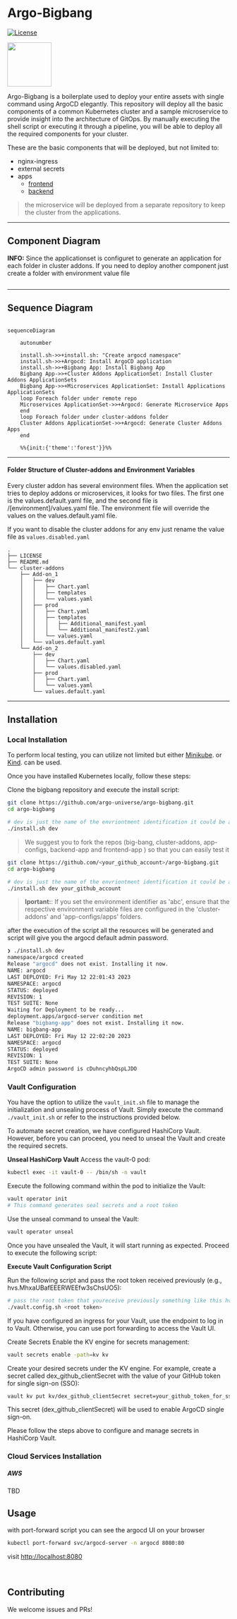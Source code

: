# Argo-Bigbang

[![License](https://img.shields.io/badge/License-Apache%202.0-blue.svg)](https://github.com/argo-universe/argo-bigbang/blob/master/LICENSE)

<img src="https://cncf-branding.netlify.app/img/projects/argo/horizontal/color/argo-horizontal-color.png" height="100" alt="" />

Argo-Bigbang is a boilerplate used to deploy your entire assets with single command using ArgoCD elegantly. This repository will deploy all the basic components of a common Kubernetes cluster and a sample microservice to provide insight into the architecture of GitOps. By manually executing the shell script or executing it through a pipeline, you will be able to deploy all the required components for your cluster.

These are the basic components that will be deployed, but not limited to:

- nginx-ingress
- external secrets
- apps
    - [frontend](https://github.com/argo-universe/frontend-app)
    - [backend](https://github.com/argo-universe/backend-app) 

> the microservice will be deployed from a separate repository to keep the cluster from the applications.



-----

## Component Diagram

 **INFO:** Since the applicationset is configuret to generate an application for each folder in cluster addons. If you need to deploy another component just create a folder with environment value file



<img src="./assets/flow.png"  alt="" />

---

## Sequence Diagram

```mermaid

sequenceDiagram

    autonumber

    install.sh->>+install.sh: "Create argocd namespace"
    install.sh->>+Argocd: Install ArgoCD application
    install.sh->>+Bigbang App: Install Bigbang App
    Bigbang App->>+Cluster Addons ApplicationSet: Install Cluster Addons ApplicationSets
    Bigbang App->>+Microservices ApplicationSet: Install Applications ApplicationSets
    loop Foreach folder under remote repo
    Microservices ApplicationSet->>+Argocd: Generate Microservice Apps
    end
    loop Foreach folder under cluster-addons folder
    Cluster Addons ApplicationSet->>+Argocd: Generate Cluster Addons Apps
    end

    %%{init:{'theme':'forest'}}%%
```

---


#### Folder Structure of Cluster-addons and Environment Variables

Every cluster addon has several environment files. When the application set tries to deploy addons or microservices, it looks for two files. The first one is the values.default.yaml file, and the second file is /[environment]/values.yaml file. The environment file will override the values on the values.default.yaml file.

If you want to disable the cluster addons for any env just rename the value file as `values.disabled.yaml`

```
.
├── LICENSE
├── README.md
└── cluster-addons
    ├── Add-on_1
    │   ├── dev
    │   │   ├── Chart.yaml
    │   │   ├── templates
    │   │   └── values.yaml
    │   ├── prod
    │   │   ├── Chart.yaml
    │   │   ├── templates
    │   │   │   ├── Additional_manifest.yaml
    │   │   │   └── Additional_manifest2.yaml
    │   │   └── values.yaml
    │   └── values.default.yaml
    └── Add-on_2
        ├── dev
        │   ├── Chart.yaml
        │   └── values.disabled.yaml
        ├── prod
        │   ├── Chart.yaml
        │   └── values.yaml
        └── values.default.yaml
```

---
## Installation
### Local Installation

To perform local testing, you can utilize not limited but either  [Minikube](https://minikube.sigs.k8s.io/docs/start/). or [Kind](https://kind.sigs.k8s.io/docs/user/quick-start/#installation). can be used.

Once you have installed Kubernetes locally, follow these steps:

Clone the bigbang repository and execute the install script:

```bash
git clone https://github.com/argo-universe/argo-bigbang.git
cd argo-bigbang

# dev is just the name of the envriontment identification it could be anything etc. Mydev, staging or prod
./install.sh dev 
```
> We suggest you to fork the repos (big-bang, cluster-addons, app-configs, backend-app and frontend-app ) so that you can easily test it

```bash
git clone https://github.com/<your_github_account>/argo-bigbang.git
cd argo-bigbang

# dev is just the name of the envriontment identification it could be anything etc. Mydev, staging or prod
./install.sh dev your_github_account
```


> **Iportant:**: If you set the environment identifier as 'abc', ensure that the respective environment variable files are configured in the 'cluster-addons' and 'app-configs/apps' folders.

after the execution of the script all the resources will be generated and script will give you the argocd default admin password.

```bash
❯ ./install.sh dev
namespace/argocd created
Release "argocd" does not exist. Installing it now.
NAME: argocd
LAST DEPLOYED: Fri May 12 22:01:43 2023
NAMESPACE: argocd
STATUS: deployed
REVISION: 1
TEST SUITE: None
Waiting for Deployment to be ready...
deployment.apps/argocd-server condition met
Release "bigbang-app" does not exist. Installing it now.
NAME: bigbang-app
LAST DEPLOYED: Fri May 12 22:02:20 2023
NAMESPACE: argocd
STATUS: deployed
REVISION: 1
TEST SUITE: None
ArgoCD admin password is cDuhncyhbQspLJDO
```


### Vault Configuration

You have the option to utilize the `vault_init.sh` file to manage the initialization and unsealing process of Vault. Simply execute the command `./vault_init.sh` or refer to the instructions provided below.

To automate secret creation, we have configured HashiCorp Vault. However, before you can proceed, you need to unseal the Vault and create the required secrets.

**Unseal HashiCorp Vault**
Access the vault-0 pod:
```bash
kubectl exec -it vault-0 -- /bin/sh -n vault
```

Execute the following command within the pod to initialize the Vault:
```bash
vault operator init
# This command generates seal secrets and a root token
```
Use the unseal command to unseal the Vault:
```bash
vault operator unseal
```


Once you have unsealed the Vault, it will start running as expected. Proceed to execute the following script:

**Execute Vault Configuration Script**

Run the following script and pass the root token received previously (e.g., hvs.MhxaUBafEEERWEEfw3sChsUO5):
```bash
# pass the root token that youreceive previously something like this hvs.MhxaUBafEEERWEEfw3sChsUO5
./vault.config.sh <root token>
```

If you have configured an ingress for your Vault, use the endpoint to log in to Vault. Otherwise, you can use port forwarding to access the Vault UI.

Create Secrets
Enable the KV engine for secrets management:
```bash
vault secrets enable -path=kv kv
```

Create your desired secrets under the KV engine. For example, create a secret called dex_github_clientSecret with the value of your GitHub token for single sign-on (SSO):

```bash
vault kv put kv/dex_github_clientSecret secret=your_github_token_for_sso
```

This secret (dex_github_clientSecret) will be used to enable ArgoCD single sign-on.

Please follow the steps above to configure and manage secrets in HashiCorp Vault.


### Cloud Services Installation

##### AWS
TBD

## Usage
with port-forward script you can see the argocd UI on your browser

```bash 
kubectl port-forward svc/argocd-server -n argocd 8080:80
```
visit [http://localhost:8080](http://localhost:8080)

<img src="./assets/apps.png"  alt="" />
<img src="./assets/bigbang.png"  alt="" />

 
## Contributing

We welcome issues and PRs!
